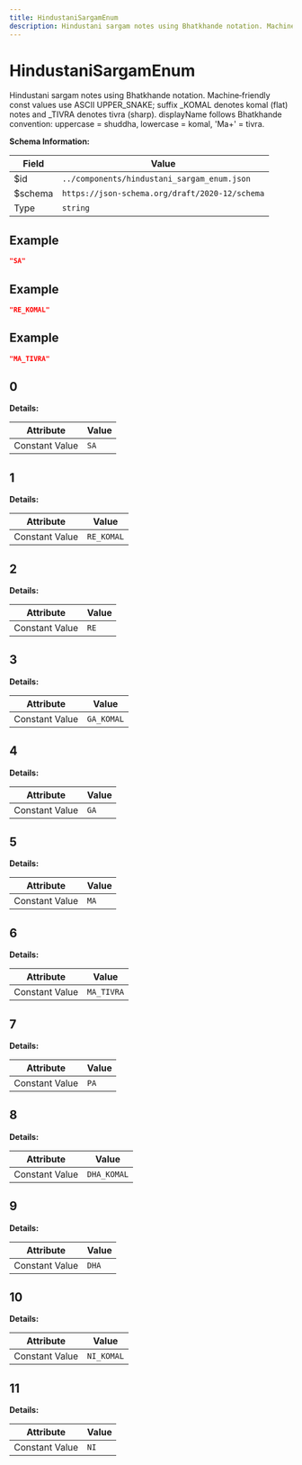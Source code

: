 ```yaml
---
title: HindustaniSargamEnum
description: Hindustani sargam notes using Bhatkhande notation. Machine‑friendly const values use ASCII UPPER_SNAKE; suffix _KOMAL denotes komal (flat) notes and _TIVRA denotes tivra (sharp). displayName follows Bhatkhande convention: uppercase = shuddha, lowercase = komal, 'Ma+' = tivra.
---
```

# HindustaniSargamEnum

Hindustani sargam notes using Bhatkhande notation. Machine‑friendly const values use ASCII UPPER_SNAKE; suffix _KOMAL denotes komal (flat) notes and _TIVRA denotes tivra (sharp). displayName follows Bhatkhande convention: uppercase &#x3D; shuddha, lowercase &#x3D; komal, &#x27;Ma+&#x27; &#x3D; tivra.

**Schema Information:**

| Field | Value |
|-------|-------|
| $id | `../components/hindustani_sargam_enum.json` |
| $schema | `https://json-schema.org/draft/2020-12/schema` |
| Type | `string` |

## Example

```json
"SA"
```

## Example

```json
"RE_KOMAL"
```

## Example

```json
"MA_TIVRA"
```

## 0

**Details:**

| Attribute | Value |
|-----------|-------|
| Constant Value | `SA` |

## 1

**Details:**

| Attribute | Value |
|-----------|-------|
| Constant Value | `RE_KOMAL` |

## 2

**Details:**

| Attribute | Value |
|-----------|-------|
| Constant Value | `RE` |

## 3

**Details:**

| Attribute | Value |
|-----------|-------|
| Constant Value | `GA_KOMAL` |

## 4

**Details:**

| Attribute | Value |
|-----------|-------|
| Constant Value | `GA` |

## 5

**Details:**

| Attribute | Value |
|-----------|-------|
| Constant Value | `MA` |

## 6

**Details:**

| Attribute | Value |
|-----------|-------|
| Constant Value | `MA_TIVRA` |

## 7

**Details:**

| Attribute | Value |
|-----------|-------|
| Constant Value | `PA` |

## 8

**Details:**

| Attribute | Value |
|-----------|-------|
| Constant Value | `DHA_KOMAL` |

## 9

**Details:**

| Attribute | Value |
|-----------|-------|
| Constant Value | `DHA` |

## 10

**Details:**

| Attribute | Value |
|-----------|-------|
| Constant Value | `NI_KOMAL` |

## 11

**Details:**

| Attribute | Value |
|-----------|-------|
| Constant Value | `NI` |
